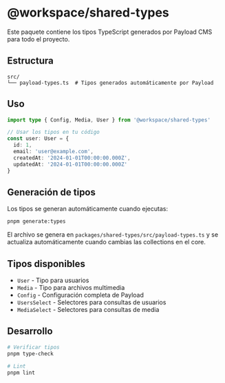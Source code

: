 # @workspace/shared-types

Este paquete contiene los tipos TypeScript generados por Payload CMS para todo el proyecto.

## Estructura

```
src/
└── payload-types.ts  # Tipos generados automáticamente por Payload
```

## Uso

```typescript
import type { Config, Media, User } from '@workspace/shared-types'

// Usar los tipos en tu código
const user: User = {
  id: 1,
  email: 'user@example.com',
  createdAt: '2024-01-01T00:00:00.000Z',
  updatedAt: '2024-01-01T00:00:00.000Z'
}
```

## Generación de tipos

Los tipos se generan automáticamente cuando ejecutas:

```bash
pnpm generate:types
```

El archivo se genera en `packages/shared-types/src/payload-types.ts` y se actualiza automáticamente cuando cambias las collections en el core.

## Tipos disponibles

- `User` - Tipo para usuarios
- `Media` - Tipo para archivos multimedia
- `Config` - Configuración completa de Payload
- `UsersSelect` - Selectores para consultas de usuarios
- `MediaSelect` - Selectores para consultas de media

## Desarrollo

```bash
# Verificar tipos
pnpm type-check

# Lint
pnpm lint
```
